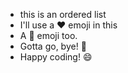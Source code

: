* this is an ordered list
* I'll use a :heart: emoji in this
* A :book: emoji too.
* Gotta go, bye! :raising_hand:
* Happy coding! :smile:
